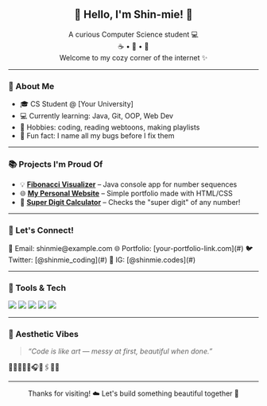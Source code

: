 <!-- Hi there 👋 -->
<h2 align="center">🪷 Hello, I'm Shin-mie! 🪷</h2>

<p align="center">
  A curious Computer Science student 💻 <br>
  ☕ • 🦦 • 🐛 <br>
  Welcome to my cozy corner of the internet ✨
</p>

---

### 🧁 About Me
- 🎓 CS Student @ [Your University]
- 💻 Currently learning: Java, Git, OOP, Web Dev
- 📖 Hobbies: coding, reading webtoons, making playlists
- 🌱 Fun fact: I name all my bugs before I fix them

---

### 📚 Projects I'm Proud Of
- 💡 **[Fibonacci Visualizer](#)** – Java console app for number sequences
- 🌐 **[My Personal Website](#)** – Simple portfolio made with HTML/CSS
- 🔢 **[Super Digit Calculator](#)** – Checks the "super digit" of any number!

---

### 💖 Let's Connect!
<p align="left">
  💌 Email: shinmie@example.com  
  🌐 Portfolio: [your-portfolio-link.com](#)  
  🐦 Twitter: [@shinmie_coding](#)  
  📸 IG: [@shinmie.codes](#)
</p>

---

### 🧰 Tools & Tech
<p align="left">
  <img src="https://img.shields.io/badge/Java-ED8B00?style=flat&logo=java&logoColor=white"/>
  <img src="https://img.shields.io/badge/Git-F05032?style=flat&logo=git&logoColor=white"/>
  <img src="https://img.shields.io/badge/VS%20Code-007ACC?style=flat&logo=visual-studio-code&logoColor=white"/>
  <img src="https://img.shields.io/badge/HTML-F16529?style=flat&logo=html5&logoColor=white"/>
  <img src="https://img.shields.io/badge/CSS-2965f1?style=flat&logo=css3&logoColor=white"/>
</p>

---

### 🎨 Aesthetic Vibes
> _“Code is like art — messy at first, beautiful when done.”_

🌷🌈🧃💾🌸🎧📖🖇️📎🫶

---

<p align="center">
  Thanks for visiting! ☁️ Let's build something beautiful together 🌟
</p>

